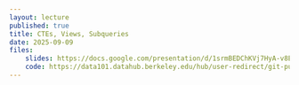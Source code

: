 ```yaml
---
layout: lecture
published: true
title: CTEs, Views, Subqueries
date: 2025-09-09
files:
    slides: https://docs.google.com/presentation/d/1srmBEDChKVj7HyA-v8EP5Uvjkp8DQL695mBWFTRdsaw/edit?slide=id.g329619ebe31_4_154#slide=id.g329619ebe31_4_154
    code: https://data101.datahub.berkeley.edu/hub/user-redirect/git-pull?repo=https%3A%2F%2Fgithub.com%2Fcal-data-eng%2Ffa25-materials&branch=main&urlpath=lab%2Ftree%2Ffa25-materials%2Flec%2Fsubqueries%2Fsubqueries.ipynb
---
```

